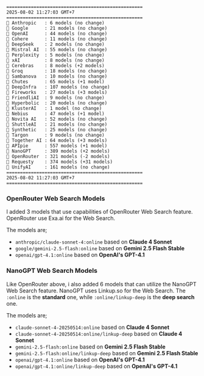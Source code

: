 ```plaintext
==================================================
2025-08-02 11:27:03 GMT+7
==================================================
🤖 Anthropic   : 6 models (no change)
🤖 Google      : 21 models (no change)
🤖 OpenAI      : 44 models (no change)
🤖 Cohere      : 11 models (no change)
🤖 DeepSeek    : 2 models (no change)
🤖 Mistral AI  : 55 models (no change)
🤖 Perplexity  : 5 models (no change)
🤖 xAI         : 8 models (no change)
🤖 Cerebras    : 8 models (+2 models)
🤖 Groq        : 18 models (no change)
🤖 Sambanova   : 10 models (no change)
🤖 Chutes      : 65 models (+1 model)
🤖 DeepInfra   : 107 models (no change)
🤖 Fireworks   : 27 models (+3 models)
🤖 FriendliAI  : 9 models (no change)
🤖 Hyperbolic  : 20 models (no change)
🤖 KlusterAI   : 1 model (no change)
🤖 Nebius      : 47 models (+1 model)
🤖 Novita AI   : 52 models (no change)
🤖 ShuttleAI   : 21 models (no change)
🤖 Synthetic   : 25 models (no change)
🤖 Targon      : 9 models (no change)
🤖 Together AI : 64 models (+3 models)
🤖 APIpie      : 557 models (+1 model)
🤖 NanoGPT     : 389 models (+2 models)
🤖 OpenRouter  : 321 models (-2 models)
🤖 Requesty    : 374 models (+31 models)
🤖 UnifyAI     : 161 models (no change)
==================================================
2025-08-02 11:27:03 GMT+7
==================================================
```

### OpenRouter Web Search Models
I added 3 models that use capabilities of OpenRouter Web Search feature. OpenRouter use Exa.ai for the Web Search.

The models are;
- `anthropic/claude-sonnet-4:online` based on **Claude 4 Sonnet**
- `google/gemini-2.5-flash:online` based on **Gemini 2.5 Flash Stable**
- `openai/gpt-4.1:online` based on **OpenAI's GPT-4.1**

### NanoGPT Web Search Models 
Like OpenRouter above, i also added 6 models that can utilize the NanoGPT Web Search feature. NanoGPT uses Linkup.so for the Web Search. The `:online` is the **standard** one, while `:online/linkup-deep` is the **deep search** one.

The models are;
- `claude-sonnet-4-20250514:online` based on **Claude 4 Sonnet**
- `claude-sonnet-4-20250514:online/linkup-deep` based on **Claude 4 Sonnet**
- `gemini-2.5-flash:online` based on **Gemini 2.5 Flash Stable**
- `gemini-2.5-flash:online/linkup-deep` based on **Gemini 2.5 Flash Stable**
- `openai/gpt-4.1:online` based on **OpenAI's GPT-4.1**
- `openai/gpt-4.1:online/linkup-deep` based on **OpenAI's GPT-4.1**